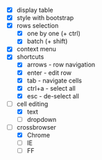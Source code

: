  - [x] display table
 - [x] style with bootstrap
 - [x] rows selection
   * [x] one by one (+ ctrl)
   * [x] batch (+ shift)
 - [x] context menu
 - [x] shortcuts
   * [x] arrows - row navigation
   * [x] enter - edit row
   * [x] tab - navigate cells
   * [x] ctrl+a - select all
   * [x] esc - de-select all
 - [ ] cell editing
   * [x] text
   * [ ] dropdown
 - [ ] crossbrowser
   * [x] Chrome
   * [ ] IE
   * [ ] FF
